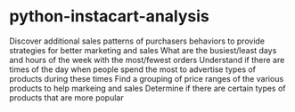 # python-instacart-analysis
Discover additional sales patterns of purchasers behaviors to provide strategies for better marketing and sales
What are the busiest/least days and hours of the week with the most/fewest orders
Understand if there are times of the day when people spend the most to advertise types of products during these times
Find a grouping of price ranges of the various products to help markeing and sales
Determine if there are certain types of products that are more popular


